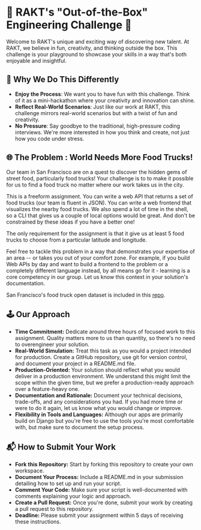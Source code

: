 # 🚀 RAKT's "Out-of-the-Box" Engineering Challenge 🌟

Welcome to RAKT's unique and exciting way of discovering new talent. At RAKT, we believe in fun, creativity, and thinking outside the box. This challenge is your playground to showcase your skills in a way that's both enjoyable and insightful.

## 🎉 Why We Do This Differently

- **Enjoy the Process**: We want you to have fun with this challenge. Think of it as a mini-hackathon where your creativity and innovation can shine.
- **Reflect Real-World Scenarios**: Just like our work at RAKT, this challenge mirrors real-world scenarios but with a twist of fun and creativity.
- **No Pressure**: Say goodbye to the traditional, high-pressure coding interviews. We're more interested in how you think and create, not just how you code under stress.

## 🌐 The Problem : World Needs More Food Trucks!

Our team in San Francisco are on a quest to discover the hidden gems of street food, particularly food trucks! Your challenge is to to make it possible for us to find a food truck no matter where our work takes us in the city.

This is a freeform assignment. You can write a web API that returns a set of food trucks (our team is fluent in JSON). You can write a web frontend that visualizes the nearby food trucks. We also spend a lot of time in the shell, so a CLI that gives us a couple of local options would be great. And don't be constrained by these ideas if you have a better one!

The only requirement for the assignment is that it give us at least 5 food trucks to choose from a particular latitude and longitude.

Feel free to tackle this problem in a way that demonstrates your expertise of an area -- or takes you out of your comfort zone. For example, if you build Web APIs by day and want to build a frontend to the problem or a completely different language instead, by all means go for it - learning is a core competency in our group. Let us know this context in your solution's documentation.

San Francisco's food truck open dataset is included in this [repo](https://raw.githubusercontent.com/RAKT-Innovations/P1-django-take-home-assignment/main/food-truck-data.csv).


## 🕹️ Our Approach
- **Time Commitment:** Dedicate around three hours of focused work to this assignment. Quality matters more to us than quantity, so there's no need to overengineer your solution.
- **Real-World Simulation:** Treat this task as you would a project intended for production. Create a GitHub repository, use git for version control, and document your project in a README.md file.
- **Production-Oriented:** Your solution should reflect what you would deliver in a production environment. We understand this might limit the scope within the given time, but we prefer a production-ready approach over a feature-heavy one.
- **Documentation and Rationale:** Document your technical decisions, trade-offs, and any considerations you had. If you had more time or were to do it again, let us know what you would change or improve.
- **Flexibility in Tools and Languages:** Although our apps are primarily build on Django but you're free to use the tools you're most comfortable with, but make sure to document the setup process.

## 📬 How to Submit Your Work
  - **Fork this Repository:** Start by forking this repository to create your own workspace.
  - **Document Your Process:** Include a README.md in your submission detailing how to set up and run your script.
  - **Comment Your Code:** Make sure your script is well-documented with comments explaining your logic and approach.
  - **Create a Pull Request:** Once you're done, submit your work by creating a pull request to this repository.
  - **Deadline:** Please submit your assignment within 5 days of receiving these instructions.


